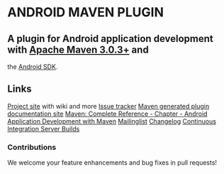 # ANDROID MAVEN PLUGIN
## A plugin for Android application development with [Apache Maven 3.0.3+](http://maven.apache.org) and 
the [Android SDK](http://tools.android.com).

## Links
[Project site](http://code.google.com/p/maven-android-plugin) with wiki and more
[Issue tracker](http://code.google.com/p/maven-android-plugin/issues/list)
[Maven generated plugin documentation site](http://maven-android-plugin-m2site.googlecode.com/svn/index.html)
[Maven: Complete Reference - Chapter - Android Application Development with Maven](http://www.sonatype.com/books/mvnref-book/reference/android-dev.html)
[Mailinglist](https://groups.google.com/forum/?fromgroups#!forum/maven-android-developers)
[Changelog](http://code.google.com/p/maven-android-plugin/wiki/Changelog)
[Continuous Integration Server Builds](http://jenkins.josefson.org/)

### Contributions

We welcome your feature enhancements and bug fixes in pull requests!
